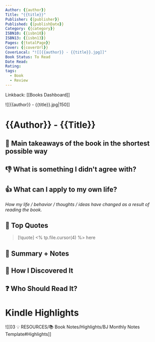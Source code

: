 ```yaml
---
Author: {{author}}
Title: "{{title}}"
Publisher: {{publisher}}
Published: {{publishDate}}
Category: {{category}}
ISBN10: {{isbn10}} 
ISBN13: {{isbn13}}
Pages: {{totalPage}}
Cover: {{coverUrl}}
CoverLocal: "![[{{author}} - {{title}}.jpg]]"
Book Status: To Read
Date Read:
Rating: 
tags:
  - Book
  - Review
---
```

Linkback: [[Books Dashboard]]

![[{{author}} - {{title}}.jpg|150]]


# {{Author}} - {{Title}}
## 🚀 Main takeaways of the book in the shortest possible way

## 👎 What is something I didn't agree with?

## 👍 What can I apply to my own life?
*How my life / behavior / thoughts / ideas have changed as a result of reading the book.*

## 🥇 Top Quotes
>[!quote] <% tp.file.cursor(4) %>
>here

## 📝 Summary + Notes

## 🧭 How I Discovered It

## ❓ Who Should Read It?

# Kindle Highlights
![[03 💡 RESOURCES/📚 Book Notes/Highlights/BJ Monthly Notes Template#Highlights]]

